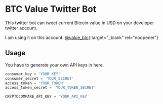 # BTC Value Twitter Bot

This twitter bot can tweet current Bitcoin value in USD on your developer twitter account. 

I am using it on this account. [@value_btc](https://twitter.com/value_btc){:target="_blank" rel="noopener"}

## Usage

You have to generate your own API keys in here.

```python
consumer_key = 'YOUR_KEY'
consumer_secret = 'YOUR_SECRET'
access_token = 'YOUR_TOKEN'
access_token_secret = 'YOUR_TOKEN_SECRET'

CRYPTOCOMPARE_API_KEY = 'YOUR_API_KEY'
```
